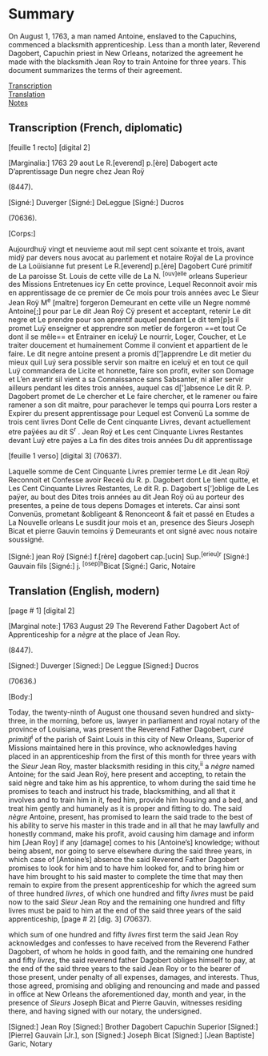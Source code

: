 # Summary  
On August 1, 1763, a man named Antoine, enslaved to the Capuchins, commenced a blacksmith apprenticeship. Less than a month later, Reverend Dagobert, Capuchin priest in New Orleans, notarized the agreement he made with the blacksmith Jean Roy to train Antoine for three years. This document summarizes the terms of their agreement.  
  
[Transcription](#transcription-(French,-diplomatic))  
[Translation](#translation-(English,-modern))   
[Notes](#notes)  
  
## Transcription (French, diplomatic)  

  [feuille 1 recto] [digital 2]

[Marginalia:] 
1763
29 aout
Le R.[everend] p.[ère] Dabogert
acte D’aprentissage
Dun negre chez
Jean Roÿ

(8447). 

[Signé:] Duverger
[Signé:] DeLeggue
[Signé:] Ducros

(70636).

[Corps:]

Aujourdhuÿ vingt et neuvieme aout mil sept cent soixante et trois, avant midÿ par devers nous
avocat au parlement et notaire Roÿal de La province 
de La Loüisianne fut present Le R.[everend] p.[ère] Dagobert 
Curé primitif de La paroisse St. Louis de cette ville
de La N. <sup>[ouv]elle</sup> orleans Superieur des Missions Entretenues icy
En cette province, Lequel Reconnoit avoir mis en
apprentissage de ce premier de Ce mois pour trois années 
avec Le Sieur Jean Roÿ M<sup>e</sup> [maître] forgeron Demeurant en 
cette ville un Negre nommé Antoine[;] pour par Le dit 
Jean Roÿ Cÿ present et acceptant, retenir Le dit negre
et Le prendre pour son aprentif auquel pendant Le dit tem[p]s il promet Luÿ enseigner et apprendre
son metîer de forgeron ==et tout Ce dont il se mêle==
et Entrainer en iceluÿ Le nourrir, Loger, Coucher, et Le traiter doucement et humainement Comme il convient et appartient de le faire. Le dit negre 
antoine present a promis d[’]apprendre Le dit metier 
du mieux quil Luý sera possible servir son maitre 
en iceluÿ et en tout ce quil Luÿ commandera de Licite 
et honnette, faire son profit, eviter son Domage
et L’en avertir sil vient a sa Connaissance sans 
Sabsanter, ni aller servir ailleurs pendant les dites 
trois années, auquel cas d[']absence Le dit R. P. 
Dagobert promet de Le chercher et Le faire 
chercher, et le ramener ou faire ramener a 
son dit maitre, pour parachever le temps qui pourra 
Lors rester a Expirer du present apprentissage pour
Lequel est Convenü La somme de trois cent livres
Dont Celle de Cent cinquante Livres, devant actuellement
etre paÿées au dit S<sup>r</sup> . Jean Roÿ et Les cent Cinquante
Livres Restantes devant Luÿ etre paÿes a La fin
des dites trois années Du dit apprentissage


[feuille 1 verso] [digital 3]
(70637).

Laquelle somme de Cent Cinquante Livres
premier terme Le dit Jean Roÿ Reconnoit
et Confesse avoir Receû du R. p. Dagobert
dont Le tient quitte, et Les Cent Cinquante Livres
Restantes, Le dit R. p. Dagobert s[‘]oblige de Les
paÿer, au bout des Dites trois années au dit Jean
Roÿ oü au porteur des presentes, a peine de
tous depens Domages et interets. Car ainsi
sont Convenüs, prometant &obligeant &
Renonceont & fait et passé en Etudes a 
La Nouvelle orleans Le susdit jour mois et
an, presence des Sieurs Joseph Bicat et pierre
Gauvin temoins ÿ Demeurants et ont signé
avec nous notaire soussigné. 

[Signé:] jean Roÿ 
[Signé:] f.[rère] dagobert cap.[ucin] Sup.<sup>[erieu]r</sup>
[Signé:] Gauvain fils 
[Signé:] j. <sup>[osep]h</sup>Bicat 
[Signé:] Garic, Notaire
  
## Translation (English, modern)
[page # 1] [digital 2]

[Marginal note:]
1763
August 29
The Reverend Father Dagobert
Act of Apprenticeship
for a *nègre* at the place of
Jean Roy. 

(8447).

[Signed:] Duverger
[Signed:] De Leggue
[Signed:] Ducros

(70636.)

[Body:]

Today, the twenty-ninth of August one thousand seven hundred
and sixty-three, in the morning, before us,
lawyer in parliament and royal notary of the province
of Louisiana, was present the Reverend Father Dagobert,
*curé* *primitif*<sup>i</sup> of the parish of Saint Louis in this city
of New Orleans, Superior of Missions maintained here
in this province, who acknowledges having placed in an
apprenticeship from the first of this month for three
years
with the *Sieur* Jean Roy, master blacksmith residing in
this city,<sup>ii</sup> a *nègre* named Antoine; for the said 
Jean Roÿ, here present and accepting, to retain the said nègre
and take him as his apprentice, to whom during the 
said time he promises to teach and instruct
his trade, blacksmithing, and all that it involves
and to train him in it, feed him,
provide him housing and a bed, and treat him gently and
humanely as it is proper and fitting to do. 
The said *nègre* 
Antoine, present, has promised to learn the said trade
to the best of his ability to serve his master in this trade
and in all that he may lawfully and honestly command, make his profit, avoid causing him damage and inform him [Jean Roy] if any [damage] comes to his [Antoine’s] knowledge; without being absent, nor going to serve elsewhere during the said three years, in which case of [Antoine’s] absence the said Reverend Father Dagobert promises to look for him and to have him looked for, and to bring him or have him brought to his said master to complete the time that may
then remain to expire from the present apprenticeship for
which the agreed sum of three hundred *livres*, 
of which one hundred and fifty *livres* must be
paid now to the said *Sieur* Jean Roy and the remaining one hundred and fifty livres must be paid to him at the end of the said three years of the said apprenticeship,
[page # 2] [dig. 3]
(70637).

which sum of one hundred and fifty *livres*
first term the said Jean Roy acknowledges 
and confesses to have received from the Reverend Father Dagobert,
of whom he holds in good faith, and the remaining one hundred and fifty *livres*, the said reverend father Dagobert obliges himself to pay, at the end of the said three years to the said Jean Roy or to the bearer of those present, under penalty of all expenses, damages, and interests. Thus, those agreed, promising and obliging and renouncing and made and passed in office at New Orleans the aforementioned day, month and year, in the presence of *Sieurs* Joseph Bicat and Pierre Gauvin, witnesses residing there, and having signed with our notary, the undersigned.
 
[Signed:] Jean Roy
[Signed:] Brother Dagobert Capuchin Superior
[Signed:] [Pierre] Gauvain [Jr.], son 
[Signed:] Joseph Bicat 
[Signed:] [Jean Baptiste] Garic, Notary
